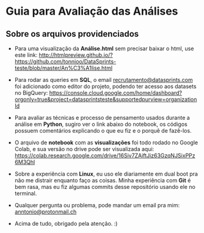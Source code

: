 # Guia para Avaliação das Análises

## Sobre os arquivos providenciados
* Para uma visualização da **Análise.html** sem precisar baixar o html, use este link: http://htmlpreview.github.io/?https://github.com/tonnioo/DataSprints-teste/blob/master/An%C3%A1lise.html

* Para rodar as queries em **SQL**, o email recrutamento@datasprints.com foi adicionado como editor do projeto, podendo ter acesso aos datasets no BigQuery: https://console.cloud.google.com/home/dashboard?orgonly=true&project=datasprintsteste&supportedpurview=organizationId 

* Para avaliar as técnicas e processo de pensamento usados durante a análise em **Python**, sugiro ver o link abaixo do notebook, os códigos possuem comentários explicando o que eu fiz e o porquê de fazê-los.
 
* O arquivo de **notebook** com as **visualizações** foi todo rodado no Google Colab, e sua versão no drive pode ser visualizada aqui:  https://colab.research.google.com/drive/16Siv7ZAiftJiz63GzqNJSixPPz6M3Qhl

* Sobre a experiência com **Linux**, eu uso ele diariamente em dual boot pra não me distrair enquanto faço as coisas. Minha experiência com **Git** é bem rasa, mas eu fiz algumas commits desse repositório usando ele no terminal.

* Qualquer pergunta ou problema, pode mandar um email pra mim: anntonio@protonmail.ch
* Acima de tudo, obrigado pela atenção. :) 

